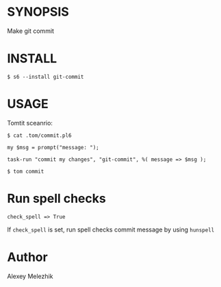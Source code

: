 # SYNOPSIS

Make git commit

# INSTALL

    $ s6 --install git-commit

# USAGE

Tomtit sceanrio:

    $ cat .tom/commit.pl6

    my $msg = prompt("message: ");

    task-run "commit my changes", "git-commit", %( message => $msg );

    $ tom commit

# Run spell checks

    check_spell => True

If `check_spell` is set, run spell checks commit message by using `hunspell`

# Author

Alexey Melezhik

